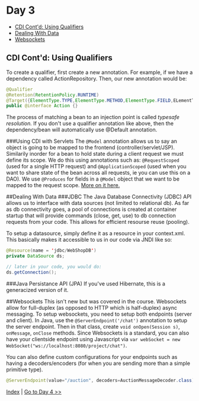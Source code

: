 # Day 3

- [CDI Cont'd: Using Qualifiers](#cdi-contd-using-qualifiers)
- [Dealing With Data](#dealing-with-data)
- [Websockets](#websockets)

## CDI Cont'd: Using Qualifiers
To create a qualifier, first create a new annotation.  For example, if we have a dependency called ActionRepository.  Then, our new annotation would be:
```java
@Qualifier
@Retention(RetentionPolicy.RUNTIME)
@Target({ElementType.TYPE,ElementType.METHOD,ElementType.FIELD,ELementType.PARAMETER})
public @interface Action {}
```

The process of matching a bean to an injection point is called _typesafe resolution._  If you don't use a qualifier annotation like above, then the dependency/bean will automatically use @Default annotation. 

###Using CDI with Servlets
The `@Model` annotation allows us to say an object is going to be mapped to the frontend (controller/servlet/JSP).  Similarily inorder for a bean to hold state during a client request we must define its scope.  We do this using annotations such as: `@RequestScoped` (used for a single HTTP request) and `@ApplicationScoped` (used when you want to share state of the bean across all requests, ie you can use this on a DAO).  We use `@Produces` for fields in a `@Model` object that we want to be mapped to the request scope.  [More on it here.](http://docs.oracle.com/javaee/6/tutorial/doc/gjbbk.html)

##Dealing With Data
###JDBC
The Java Database Connectivity (JDBC) API allows us to interface with data sources (not limited to relational db).  As far as db connectivity goes, a pool of connections is created at container startup that will provide commands (close, get, use) to db connection requests from your code.  This allows for efficient resourse reuse (pooling).  

To setup a datasource, simply define it as a resource in your context.xml.  This basically makes it accessible to us in our code via JNDI like so:
```java
@Resource(name = 'jdbc/WebShopDB')
private DataSource ds;

// later in your code, you would do:
ds.getConnection();
```

###Java Persistance API (JPA)
If you've used Hibernate, this is a generacized version of it.

##Websockets
This isn't new but was covered in the course.  Websockets allow for full-duplex (as opposed to HTTP which is half-duplex) async messaging.  To setup websockets, you need to setup both endpoints (server and client).  In Java, use the `@ServerEndpoint('/chat')` annotation to setup the server endpoint.  Then in that class, create `void onOpen(Session s)`, `onMessage`, `onClose` methods.  Since Websockets is a standard, you can also have your clientside endpoint using Javascript via `var webSocket = new WebSocket("ws://localhost:8080/project/chat")`.

You can also define custom configurations for your endpoints such as having a decoders/encoders (for when you are sending more than a simple primitive type).
```java
@ServerEndpoint(value="/auction", decoders=AuctionMessageDecoder.class)
```

[Index](readme.md) | [Go to Day 4 >>](/day4.md)